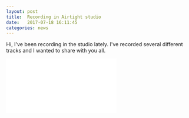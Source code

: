 ```yaml
---
layout: post
title:  Recording in Airtight studio 
date:   2017-07-18 16:11:45
categories: news
---
```


Hi, I've been recording in the studio lately. I've recorded several different
tracks and I wanted to share with you all.

<div class="videowrapper">
<iframe src="//www.youtube.com/embed/UOZCgJUrZK0" frameborder="0" allowfullscreen></iframe>
</div>
